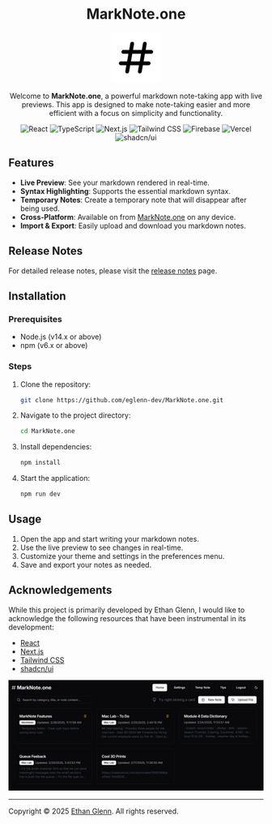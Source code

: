 <div align="center">
    <h1>MarkNote.one</h1> 
    <img src="./public/web-app-manifest-512x512.png" height="100" width="100" alt="MarkNote.one logo" />
    <p>Welcome to <b>MarkNote.one</b>, a powerful markdown note-taking app with live previews. This app is designed to make note-taking easier and more efficient with a focus on simplicity and functionality.</p>
    <p>
        <img alt="React" src="https://img.shields.io/badge/-React-61DAFB?style=flat-square&logo=react&logoColor=white" />
        <img alt="TypeScript" src="https://img.shields.io/badge/-TypeScript-3178C6?style=flat-square&logo=typescript&logoColor=white" />
        <img alt="Next.js" src="https://img.shields.io/badge/-Next.js-000000?style=flat-square&logo=next.js&logoColor=white" />
        <img alt="Tailwind CSS" src="https://img.shields.io/badge/-Tailwind%20CSS-38B2AC?style=flat-square&logo=tailwind-css&logoColor=white" />
        <img alt="Firebase" src="https://img.shields.io/badge/-Firebase-FFCA28?style=flat-square&logo=firebase&logoColor=white" />
        <img alt="Vercel" src="https://img.shields.io/badge/-Vercel-000000?style=flat-square&logo=vercel&logoColor=white" />
        <img alt="shadcn/ui" src="https://img.shields.io/badge/-shadcn/ui-000000?style=flat-square&logo=react&logoColor=white" />
    </p>
</div>

## Features

-   **Live Preview**: See your markdown rendered in real-time.
-   **Syntax Highlighting**: Supports the essential markdown syntax.
-   **Temporary Notes**: Create a temporary note that will disappear after being used.
-   **Cross-Platform**: Available on from [MarkNote.one](https://marknote.one) on any device.
-   **Import & Export**: Easily upload and download you markdown notes.

## Release Notes

For detailed release notes, please visit the [release notes](https://marknote.one/release-notes) page.

## Installation

### Prerequisites

-   Node.js (v14.x or above)
-   npm (v6.x or above)

### Steps

1. Clone the repository:
    ```bash
    git clone https://github.com/eglenn-dev/MarkNote.one.git
    ```
2. Navigate to the project directory:
    ```bash
    cd MarkNote.one
    ```
3. Install dependencies:
    ```bash
    npm install
    ```
4. Start the application:
    ```bash
    npm run dev
    ```

## Usage

1. Open the app and start writing your markdown notes.
2. Use the live preview to see changes in real-time.
3. Customize your theme and settings in the preferences menu.
4. Save and export your notes as needed.

## Acknowledgements

While this project is primarily developed by Ethan Glenn, I would like to acknowledge the following resources that have been instrumental in its development:

-   [React](https://react.dev/)
-   [Next.js](https://nextjs.org/)
-   [Tailwind CSS](https://tailwindcss.com/)
-   [shadcn/ui](https://ui.shadcn.com/)

![MarkNote.one Screenshot](./public/images/home-page.png)

---

Copyright © 2025 [Ethan Glenn](https://eglenn.dev). All rights reserved.
